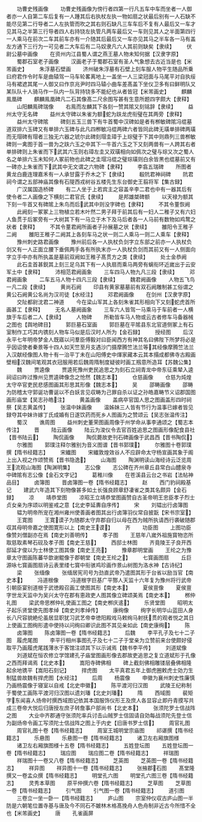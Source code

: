 <!-- { "loadSidebar": true } -->
　　功曹史残画像
　　功曹史残画像为傍行者四第一行凡五车中车而坐者一人御者亦一人自第二车后复有一人踵其后右执杖左执一物如扇之状最后别有一人石缺不能尽见第二行导者二人左执管而吹之其右则石缺凡三车车后不复有人最后又一车才见其马之半第三行导者四人右持铙左执管凡两车最后又一车则见其人之半面第四行一人乘马在前次二车其前车亦有一介随其后最后又一车亦见其马之半车各一马有盖左方通下三行为一可见者二大车后有二马奴隶凡六人其前则缺矣【隶续】
　　伏尉公墓中画像
　　在资州内江县蜀人谓之燕王墓人物未知何据【汉隶字原】
　　蜀郡石室老子画像
　　汉画老子于蜀郡石室有圣人气象想去古近当是也【米芾画史】
　　朱浮墓石壁画
　　济州破朱浮墓有石壁上刻车服人物平生随品所乗曰府君作令时车是曲辕驾一马车轮畧离地上一盖坐一人三梁冠面与马尾平对自执绥马有裙遮其尾一人御又曰作京兆尹时四马辕小曲车差髙盖下坐仪卫多有曰鲜明队又某队队十人骑马作一队内一队背持铙多不能纪也从者皆冠【米芾画史】
　　麒麟鳯凰碑
　　麒麟鳯凰碑凡二石其像髙二尺余图写甚有生意所题四字颇大【隶释】
　　山阳麟鳯碑瑞像
　　右鳯而左麟其下各刻一赞其隂又刻铭辞【隶续】
　　益州太守无名碑
　　益州太守碑以朱雀为额蛇为趺龙虎衔璧在其两旁【隶释】
　　益州太守碑隂
　　碑刻五玉三兽下有牛首蜀中汉碑如是者有栁敏碑隂冯绲墓道双排六玉碑又有单排六玉碑与此凡四栁敏冯绲两碑六者皆同此碑无璜单排碑两璜而无瑁碑有瑁者三独无六器之琥尔此碑刻瑁圭璋于上琮璧于下其中则鼎列三兽栁敏碑则一禽图于首一兽为之趺六玉之中其下一牛首六玉之下又刻两兽有一人跨其右者单排碑则上朱雀而下武其六玉则右璋左圭又双璜相向如佩次之璧与琮又次之蜀人名之单排六玉未知何人冢前物也此碑之圭瑁冯绲之璧琮璜则白余皆黒也绲墓前又有一碑亦上朱雀而下武其中无文谓之六物碑【隶释】
　　李翕五瑞碑
　　所图者黄龙白鹿连理嘉禾有一人承甘露于乔木之下【隶续】
　　殽阬君神祠碑
　　阬君祠今谓之五部神庙其像有石隄西戎树谷五楼先生东台御史王翦将军【集古録】
　　广汉属国造桥碑
　　有二人坐于上若宾主之容盖辛李二君也中有一器其后有使令者二人画像之下横刻二君官氏【隶续】
　　是邦雄桀碑额
　　以天禄为额其下刻一牛首又有碑隂上朱鸟而后武其中则没字碑也【隶释】
　　不其令蕫恢阙
　　此阙刻一冢冢上三物植立若木叶然二男子拜于前其后有一妇人二稚子又有六妇人鱼贯于后冢旁有一大树其下有一马立于木下及马后者各一人马前有数物如鸡鹜之状者【隶释】
　　不其令蕫君阙所画者子孙展墓之状【隶续】
　　雒阳令王稚子二阙
　　雒阳王稚子二阙其上各刻车马之状一则二人乘马一则二人乘车【隶释】
　　豫州刺史路君画像
　　豫州前后各一人执杖负剑字立东部之前亦一人执杖负剑又有一人正面立腰下垂佩两手各有所执末亦一人执杖负剑而其前又有一人侧面向字立手中亦有所执盖是墓前双阙如王稚子髙贯方之类【隶续】
　　处士金恭阙
　　此石圭首甚鋭其上刻三足乌其下有一人执扇而乘马两旁有螭衔环近嵗出于云安军土中【隶释】
　　沛相范君阙画象
　　三车四马人物九凡三段【隶续】
　　邓君阙画象
　　二车五马人物十四凡三段【隶续】
　　魏君阙画像
　　人物五飞鸟一凡二段【隶续】
　　黄尚石阙
　　印县有黄家墓墓前有双石阙雕制甚工俗谓之黄公石阙黄公名尚为汉司徒【水经注】
　　邓君阙画像
　　在剑州【汉隶字原】
　　交阯都尉沈君二神道
　　今在梁山军其上各刻朱雀其形相向下又刻蛇虎首所画甚工【隶释】
　　无名人墓阙画象
　　三车六人皆驾一马乘马于车前者一人横旗于车后者二人【隶续】
　　人物碑
　　所勒皆车马人物或云古者修车马备器械之图也【舆地碑目】
　　郭巨墓石室画
　　郭巨墓在平隂县东北官道侧冢上有石室制作工巧其内镌刻人物车马似是后汉时人所为【金石録】
　　授经图
　　后汉永平七年明帝梦金人既寤以问羣臣傅毅对曰臣闻西方有神其名曰佛陛下所梦将必是乎因诏使者秦景等十四人如天竺至月支遇沙门摄摩腾竺法兰等其经像摩腾竺法兰入汉献经像图人物十有一治平丁未在山阳傅史中煇家藏本云其本搨成都佛寺古殿画壁相汉魏间笔观其衣冠服用若后魏周隋制度疑彼时画工剏意所造耳【苏魏公集】
　　魏
　　贾逵像
　　贾逵死豫州吏民追思之为刻石立祠青龙中帝东征乘辇入逵祠诏曰昨过豫州见贾逵碑像念之怆然【魏志本】
　　仓慈画像
　　仓慈为炖煌太守卒官吏民悲感图画其形思其形像【魏志本】
　　吴
　　邵畴画像
　　邵畴为防稽太守郭诞功曹诞以不白妖言见収畴为己罪自杀以证之孙皓嘉畴节义诏郡国图画形庙堂【吴志孙皓注】
　　黄盖画像
　　盖病卒官国人思之图画盖形四时祠祭【吴志黄盖传】
　　张温中妹画像
　　温姊妹三人皆有节行为温事已嫁者皆见録夺其中妹许嫁丁氏成婚有日遂饮药而死乡人图画为之赞颂云【吴志张温传注】
　　蜀汉
　　谯周图
　　益州刺史董荣图画周像于州学命从事李通颂之【蜀志本传注】
　　晋
　　陆云画像
　　陆云为浚仪令去官百姓追思之图画形像配食县社【晋书陆云】
　　陶侃画像
　　陶侃薨故吏刊石碑画像于武昌西【晋书陶侃】
　　尔雅图
　　郭璞注释尔雅别为音义图谱【晋书郭璞】
　　尔雅图十卷郭璞撰【隋书经籍志】
　　宋纎图
　　宋纎敦煌效谷人不应辟命太守杨宣画其象于阁上出入视之作颂赞焉【晋书隐逸】
　　山海图
　　陶渊明读山海经诗云泛览周王流观山海图【陶渊明集】
　　志公像
　　志公碑在齐州章丘县常白山醴泉寺中碑隂有志公像【金石文字记】
　　葛稚川像
　　在苍溪县云台之书岩【法帖神品目】
　　卤簿图
　　晋卤簿图一卷【隋书经籍志】
　　赵
　　西门豹祠殿基记
　　建武六年造其下刻物像甚多如土长强良顾章舒凄雀之类其名颇异【金石録】
　　凉
　　靖恭堂图
　　凉昭王立靖恭堂图画赞自古圣帝明王忠臣孝子烈士贞女亲为序颂以明鉴戒之意【北史李延夀自序传】
　　宋
　　刘韫出行卤簿图
　　韫为明帝所宠在湘州雍州使善画者图其出行卤簿羽仪常自披翫【宋书宗室】
　　王寛图
　　王寛谟子为随郡太守弃郡自归以母在西为贼所执请西行袭破随郡収其母明帝嘉之使图寛形以上【南史王谟】
　　齐
　　功臣图
　　上图功臣像赞刘僧副亦在焉【南史刘善明传】
　　孝子图
　　王慈年八嵗外祖施寳物恣所取慈取素琴石砚及孝子图【南史王慈】
　　西邸士林图
　　齐竟陵王子良开西邸延才俊以为士林使工图其像【南史王亮】
　　豫章郡明堂画
　　王纶之为豫章太守图画陈蕃华歆谢鲲像于郡朝堂【南史王纶之】
　　七寳画图扇
　　丘巨源咏七寳画图扇诗云表里缕七寳中衔骇鸡珍画作景山树图为洛水神【古诗纪】
　　梁
　　张缅像
　　张缅居宪司号为劲直武帝乃遣图其形于台省以励当官【南史本】
　　冯道根像
　　冯道根字巨基广平酂人天监十六年复为豫州将行武帝引朝臣宴别道根于武徳殿召画工使图其形【南史本】
　　夏侯亶像
　　夏侯亶字世龙天监中为吴兴太守在郡有恵政吏人图其像立碑颂美焉【南史本】
　　桞仲礼图
　　梁武帝思桞仲礼使画工图之【南史栁庆逺】
　　乐贤堂图
　　昭明太子起乐贤堂使先图孝绰【南史刘孝绰传】
　　康绚像
　　绚字长明华山蓝田人身长八尺容貌絶伦虽居显职犹习武艺帝幸徳阳殿戏马敕绚马射抚贯的观者悦之其日上使画工图绚形遣中使持以问绚曰卿识此图不其见亲如此【南史康绚】
　　陈
　　卤簿图
　　陈卤簿图一卷【隋书经籍志】
　　后魏
　　李平孔子及七十二子图　履虎尾图
　　李平行相州事图孔子及七十二子于堂亲为立赞前来台使颇好侵取平乃画履虎尾践薄氷于客馆注颂其下以示诫焉【魏书李平传】
　　刘道斌像
　　刘道斌在恒农修立学馆建孔子庙堂图画形像去郡故吏追思之复立道斌形于孔像之西而拜谒焉【北史本】
　　嵩阳寺碑佛相
　　碑上截刻佛相雕镂层叠佛相隆起余地镌平【嵩阳石刻记】
　　捍虎图
　　太平真君五年上御虎圈敕虎士効力生制猛兽故魏有捍虎图【水经注】
　　后周
　　杨震像
　　申徽为襄州刺史性廉慎乃画杨震像于寝室以自戒【北史申徽】
　　陈平渡河归汉图
　　武陵王纪称制于蜀使工画陈平渡河归汉图以遗刘璠【北史刘璠】
　　隋
　　西域图
　　裴矩字东闻喜人炀帝时撰西域图记依其本国服饰仪形王及庶人各显容止即丹青摸写共成三卷帝大悦后归唐授左庶子转詹事户部尚书【北史本】
　　张须陀罗士信战阵之图
　　大业中齐郡通守张须陀率兵讨击山贼罗士信固请自効每战须陀先登士信为副炀帝令画工写须陀士信战阵之图上于内史【旧唐书罗士信】
　　周官礼图
　　周官礼图十卷【隋书经籍志】
　　周室王城明堂宗庙图
　　祁谌撰【隋书经籍志】
　　乐悬图
　　乐悬图一卷【隋书经籍志】
　　诸卫左右厢旗图様
　　诸卫左右厢旗图様十五卷【隋书经籍志】
　　五姓登坛图
　　五姓登坛图一卷【隋书经籍志】
　　瑞应图
　　瑞应图二卷【隋书经籍志】
　　祥瑞图
　　祥瑞图十一卷又八卷【隋书经籍志】
　　芝英图
　　芝英图一卷【隋书经籍志】
　　祥异图
　　祥异图十一卷【隋书经籍志】
　　张掖郡石图
　　髙堂隆撰又一卷孟众撰【隋书经籍志】
　　明堂孔六图
　　明堂孔六图三卷【隋书经籍志】
　　灵秀本草图
　　原平仲撰六卷【隋书经籍志】
　　芝草图
　　芝草图一卷【隋书经籍志】
　　引气图
　　引气图一卷【隋书经籍志】
　　道引图
　　三卷立一坐一卧一【隋书经籍志】
　　庐山图
　　宗室仲仪収古庐山图一半防是六朝笔位置寺基与唐及今不同石不皴林木格髙挽舟人色舟制非近古今所惜不全也【米芾画史】
　　唐
　　孔雀画屏
